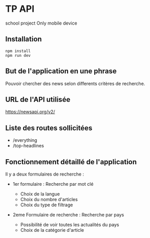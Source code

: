 # TP API

school project
Only mobile device

## Installation

```
npm install
npm run dev
```

## But de l'application en une phrase

Pouvoir chercher des news selon differents critères de recherche.

## URL de l'API utilisée

https://newsapi.org/v2/

## Liste des routes sollicitées

- /everything
- /top-headlines


## Fonctionnement détaillé de l'application

Il y a deux formulaires de recherche : 
* 1er formulaire : Recherche par mot clé
  * Choix de la langue 
  * Choix du nombre d'articles 
  * Choix du type de filtrage

* 2eme Formulaire de recherche : Recherche par pays
  * Possibilité de voir toutes les actualités du pays 
  * Choix de la catégorie d'article 



